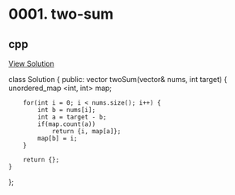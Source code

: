 # 0001. two-sum

## cpp

[View Solution](0001-two-sum.cpp)


class Solution {
public:
    vector<int> twoSum(vector<int>& nums, int target) {
        unordered_map <int, int> map;

        for(int i = 0; i < nums.size(); i++) {
            int b = nums[i];
            int a = target - b;
            if(map.count(a))
                return {i, map[a]};
            map[b] = i;
        }

        return {};
    }
};
